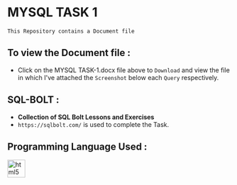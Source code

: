 # MYSQL TASK 1

`This Repository contains a Document file`  

## To view the Document file :

- Click on the MYSQL TASK-1.docx file above to `Download` and view the file in which I've attached the `Screenshot` below each `Query` respectively.

## SQL-BOLT :

- **Collection of SQL Bolt Lessons and Exercises**
- `https://sqlbolt.com/` is used to complete the Task.


<h2 align="left">Programming Language Used :</h2>

<div align="left">
  <img src="https://cdn.jsdelivr.net/gh/devicons/devicon/icons/mysql/mysql-original.svg" height="40" alt="html5 logo"  />
  <img width="12" />